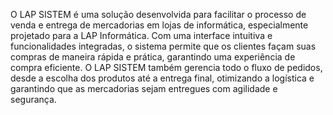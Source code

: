 O LAP SISTEM é uma solução desenvolvida para facilitar o processo de venda e entrega de mercadorias em lojas de informática, especialmente projetado para a LAP Informática. Com uma interface intuitiva e funcionalidades integradas, o sistema permite que os clientes façam suas compras de maneira rápida e prática, garantindo uma experiência de compra eficiente. O LAP SISTEM também gerencia todo o fluxo de pedidos, desde a escolha dos produtos até a entrega final, otimizando a logística e garantindo que as mercadorias sejam entregues com agilidade e segurança.
